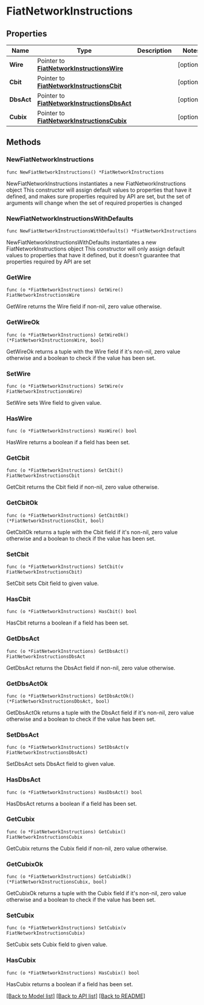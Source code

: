 # FiatNetworkInstructions

## Properties

Name | Type | Description | Notes
------------ | ------------- | ------------- | -------------
**Wire** | Pointer to [**FiatNetworkInstructionsWire**](FiatNetworkInstructionsWire.md) |  | [optional] 
**Cbit** | Pointer to [**FiatNetworkInstructionsCbit**](FiatNetworkInstructionsCbit.md) |  | [optional] 
**DbsAct** | Pointer to [**FiatNetworkInstructionsDbsAct**](FiatNetworkInstructionsDbsAct.md) |  | [optional] 
**Cubix** | Pointer to [**FiatNetworkInstructionsCubix**](FiatNetworkInstructionsCubix.md) |  | [optional] 

## Methods

### NewFiatNetworkInstructions

`func NewFiatNetworkInstructions() *FiatNetworkInstructions`

NewFiatNetworkInstructions instantiates a new FiatNetworkInstructions object
This constructor will assign default values to properties that have it defined,
and makes sure properties required by API are set, but the set of arguments
will change when the set of required properties is changed

### NewFiatNetworkInstructionsWithDefaults

`func NewFiatNetworkInstructionsWithDefaults() *FiatNetworkInstructions`

NewFiatNetworkInstructionsWithDefaults instantiates a new FiatNetworkInstructions object
This constructor will only assign default values to properties that have it defined,
but it doesn't guarantee that properties required by API are set

### GetWire

`func (o *FiatNetworkInstructions) GetWire() FiatNetworkInstructionsWire`

GetWire returns the Wire field if non-nil, zero value otherwise.

### GetWireOk

`func (o *FiatNetworkInstructions) GetWireOk() (*FiatNetworkInstructionsWire, bool)`

GetWireOk returns a tuple with the Wire field if it's non-nil, zero value otherwise
and a boolean to check if the value has been set.

### SetWire

`func (o *FiatNetworkInstructions) SetWire(v FiatNetworkInstructionsWire)`

SetWire sets Wire field to given value.

### HasWire

`func (o *FiatNetworkInstructions) HasWire() bool`

HasWire returns a boolean if a field has been set.

### GetCbit

`func (o *FiatNetworkInstructions) GetCbit() FiatNetworkInstructionsCbit`

GetCbit returns the Cbit field if non-nil, zero value otherwise.

### GetCbitOk

`func (o *FiatNetworkInstructions) GetCbitOk() (*FiatNetworkInstructionsCbit, bool)`

GetCbitOk returns a tuple with the Cbit field if it's non-nil, zero value otherwise
and a boolean to check if the value has been set.

### SetCbit

`func (o *FiatNetworkInstructions) SetCbit(v FiatNetworkInstructionsCbit)`

SetCbit sets Cbit field to given value.

### HasCbit

`func (o *FiatNetworkInstructions) HasCbit() bool`

HasCbit returns a boolean if a field has been set.

### GetDbsAct

`func (o *FiatNetworkInstructions) GetDbsAct() FiatNetworkInstructionsDbsAct`

GetDbsAct returns the DbsAct field if non-nil, zero value otherwise.

### GetDbsActOk

`func (o *FiatNetworkInstructions) GetDbsActOk() (*FiatNetworkInstructionsDbsAct, bool)`

GetDbsActOk returns a tuple with the DbsAct field if it's non-nil, zero value otherwise
and a boolean to check if the value has been set.

### SetDbsAct

`func (o *FiatNetworkInstructions) SetDbsAct(v FiatNetworkInstructionsDbsAct)`

SetDbsAct sets DbsAct field to given value.

### HasDbsAct

`func (o *FiatNetworkInstructions) HasDbsAct() bool`

HasDbsAct returns a boolean if a field has been set.

### GetCubix

`func (o *FiatNetworkInstructions) GetCubix() FiatNetworkInstructionsCubix`

GetCubix returns the Cubix field if non-nil, zero value otherwise.

### GetCubixOk

`func (o *FiatNetworkInstructions) GetCubixOk() (*FiatNetworkInstructionsCubix, bool)`

GetCubixOk returns a tuple with the Cubix field if it's non-nil, zero value otherwise
and a boolean to check if the value has been set.

### SetCubix

`func (o *FiatNetworkInstructions) SetCubix(v FiatNetworkInstructionsCubix)`

SetCubix sets Cubix field to given value.

### HasCubix

`func (o *FiatNetworkInstructions) HasCubix() bool`

HasCubix returns a boolean if a field has been set.


[[Back to Model list]](../README.md#documentation-for-models) [[Back to API list]](../README.md#documentation-for-api-endpoints) [[Back to README]](../README.md)


